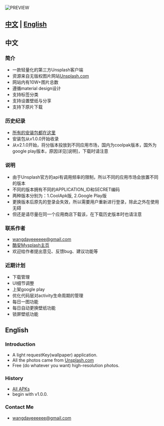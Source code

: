 ![PREVIEW](https://github.com/WangDaYeeeeee/Mysplash/blob/master/preview/preview_total.png)

## [中文](#中文) | [English](#English)

## 中文
  
### 简介

* 一款轻量化的第三方Unsplash客户端
* 资源来自无版权图片网站[Unsplash.com](https://unsplash.com/)
* 网站内有10W+图片总数
* 遵循material design设计
* 支持标签分类
* 支持设置壁纸与分享
* 支持下原片下载

### 历史纪录

* [所有的安装包都在这里](https://github.com/WangDaYeeeeee/MySplash/tree/master/history)
* 安装包从v1.0.0开始收录
* 从v2.1.0开始，将分版本投放到不同应用市场，国内为coolpak版本，国外为google play版本，原因详见[说明]，下载时请注意

### 说明
* 由于Unsplash官方的api有调用频率的限制，所以不同的应用市场会放置不同的版本
* 不同的版本拥有不同的APPLICATION_ID和SECRET编码
* 两种版本分别为：1.CoolApk版, 2.Google Play版
* 更换版本后原先的登录会失效，所以需要用户重新进行登录，除此之外在使用无碍
* 但还是请尽量在同一个应用商店下载该，在下载历史版本时也请注意
  
### 联系作者

* wangdayeeeeee@gmail.com
* [酷安Mysplash主页](http://www.coolapk.com/apk/com.wangdaye.mysplash)
* 欢迎给作者提出意见、反馈bug、建议功能等

### 近期计划
* 下载管理
* UI细节调整
* 上架google play
* 优化代码层对activity生命周期的管理
* 每日一图功能
* 每日自动更换壁纸功能
* 锁屏壁纸功能

## English
  
### Introduction

* A light requestKey(wallpaper) application.
* All the photos came from [Unsplash.com](https://unsplash.com/)
* Free (do whatever you want) high-resolution photos.

### History

* [All APKs](https://github.com/WangDaYeeeeee/MySplash/tree/master/history)
* begin with v1.0.0.
  
### Contact Me

* wangdayeeeeee@gmail.com
